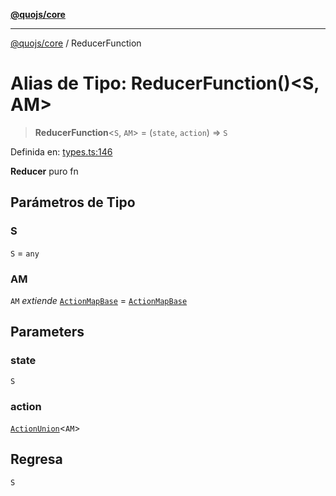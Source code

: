 [**@quojs/core**](../README.md)

***

[@quojs/core](../README.md) / ReducerFunction

# Alias de Tipo: ReducerFunction()\<S, AM\>

> **ReducerFunction**\<`S`, `AM`\> = (`state`, `action`) => `S`

Definida en: [types.ts:146](https://github.com/quojs/quojs/blob/77e60321cd9a639207281caa83e9258935b2bfc1/packages/core/src/types.ts#L146)

**Reducer** puro fn

## Parámetros de Tipo

### S

`S` = `any`

### AM

`AM` *extiende* [`ActionMapBase`](ActionMapBase.md) = [`ActionMapBase`](ActionMapBase.md)

## Parameters

### state

`S`

### action

[`ActionUnion`](ActionUnion.md)\<`AM`\>

## Regresa

`S`

